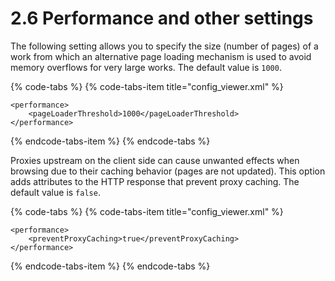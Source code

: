 # 2.6 Performance and other settings

The following setting allows you to specify the size \(number of pages\) of a work from which an alternative page loading mechanism is used to avoid memory overflows for very large works. The default value is `1000`.

{% code-tabs %}
{% code-tabs-item title="config\_viewer.xml" %}
```markup
<performance>
    <pageLoaderThreshold>1000</pageLoaderThreshold>
</performance>
```
{% endcode-tabs-item %}
{% endcode-tabs %}

Proxies upstream on the client side can cause unwanted effects when browsing due to their caching behavior \(pages are not updated\). This option adds attributes to the HTTP response that prevent proxy caching. The default value is `false`.

{% code-tabs %}
{% code-tabs-item title="config\_viewer.xml" %}
```markup
<performance>
    <preventProxyCaching>true</preventProxyCaching>   
</performance>
```
{% endcode-tabs-item %}
{% endcode-tabs %}

